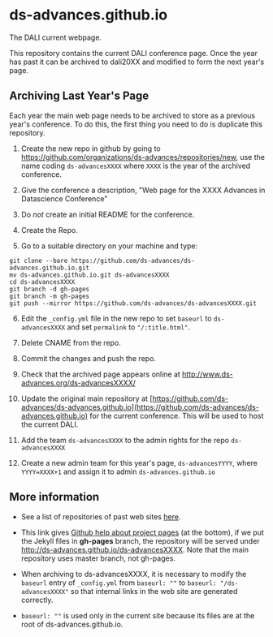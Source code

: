 # ds-advances.github.io

The DALI current webpage.

This repository contains the current DALI conference page. Once the year has past it can be archived to dali20XX and modified to form the next year's page.


## Archiving Last Year's Page

Each year the main web page needs to be archived to store as a previous year's conference. To do this, the first thing you need to do is duplicate this repository. 

1. Create the new repo in github by going to <https://github.com/organizations/ds-advances/repositories/new>, use the name coding `ds-advancesXXXX` where `XXXX` is the year of the archived conference. 

2. Give the conference a description, "Web page for the XXXX Advances in Datascience Conference"

3. Do *not* create an initial README for the conference. 

4. Create the Repo.

5. Go to a suitable directory on your machine and type:

```
git clone --bare https://github.com/ds-advances/ds-advances.github.io.git
mv ds-advances.github.io.git ds-advancesXXXX
cd ds-advancesXXXX
git branch -d gh-pages
git branch -m gh-pages
git push --mirror https://github.com/ds-advances/ds-advancesXXXX.git
```
6. Edit the `_config.yml` file in the new repo to set `baseurl` to `ds-advancesXXXX` and set `permalink` to  `"/:title.html"`.

7. Delete CNAME from the repo.

8. Commit the changes and push the repo.

9. Check that the archived page appears online at http://www.ds-advances.org/ds-advancesXXXX/

10. Update the original main repository at [https://github.com/ds-advances/ds-advances.github.io](https://github.com/ds-advances/ds-advances.github.io) for the current conference.
This will be used to host the current DALI.

11. Add the team `ds-advancesXXXX` to the admin rights for the repo `ds-advancesXXXX`

12. Create a new admin team for this year's page, `ds-advancesYYYY`, where `YYYY=XXXX+1` and assign it to admin `ds-advances.github.io` 

## More information

* See
  a list of repositories of past web sites [here](https://github.com/ds-advances/).

* This link gives [Github help about project
pages](https://help.github.com/articles/user-organization-and-project-pages/)
(at the bottom), if we put the Jekyll files in **gh-pages** branch, the repository
will be served under http://ds-advances.github.io/ds-advancesXXXX. Note that the main
repository uses master branch, not gh-pages.

* When archiving to ds-advancesXXXX, it is necessary to modify the ``baseurl``
  entry of ``_config.yml`` from ``baseurl: ""`` to ``baseurl: "/ds-advancesXXXX"``
so that internal links in the web site are generated correctly.  

* ``baseurl:
""`` is used only in the current site because its files are at the root
of ds-advances.github.io.
